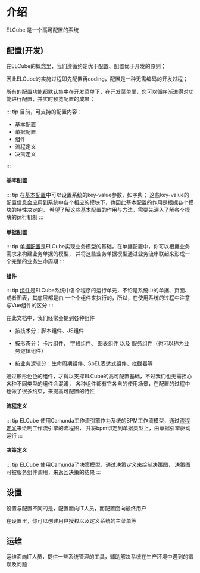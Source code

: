 # 介绍

ELCube 是一个高可配置的系统

## 配置(开发)

在ELCube的概念里，我们遵循约定优于配置、配置优于开发的原则；

因此ELCube的实施过程即先配置再coding，配置是一种无需编码的开发过程；

所有的配置功能都默认集中在开发菜单下，在开发菜单里，您可以循序渐进得对功能进行配置，并实时预览配置的成果；

::: tip 目前，可支持的配置内容：
* 基本配置
* 单据配置
* 组件
* 流程定义
* 决策定义

:::

#### 基本配置

::: tip
在[基本配置](def-base.md)中可以设置系统的key-value参数，如字典；
这些key-value的配置信息会应用到系统中各个相应的模块下，也因此基本配置的作用是根据各个模块的特性决定的，
希望了解这些基本配置的作用与方法，需要先深入了解各个模块的运行机制
:::

#### 单据配置

::: tip
[单据配置](def-doc-type.md)是ELCube实现业务模型的基础，在单据配置中，你可以根据业务需求来构建业务单据的模型，
并将这些业务单据模型通过业务流串联起来形成一个完整的业务生命周期
:::

#### 组件

::: tip
[组件](def-component.md)是ELCube系统中各个程序的运行单元，不论是系统中的单据、页面、或者图表，其底层都是由
一个个组件来执行的，所以，在使用系统的过程中注意与Vue组件的区分
:::

在此文档中，我们经常会提到各种组件

* 按技术分：脚本组件、JS组件

* 按形态分：
[卡片](def-card.md)组件、
[字段](def-component.md#字段组件)组件、
[图表](def-component.md#图表组件)组件 以及 
[服务组件](def-component.md#服务组件)（也可以称为业务逻辑组件）

* 按业务逻辑分：生命周期组件、SpEL表达式组件、拦截器等

通过形形色色的组件，才得以支撑ELCube的高可配置基础，不过我们也无需担心各种不同类型的组件会混淆，
各种组件都有它各自的使用场景，在配置的过程中也做了很多约束，来提高可配置的特性

#### 流程定义

::: tip
ELCube 使用Camunda工作流引擎作为系统的BPM工作流模型，通过[流程定义](def-bpm.md)来绘制工作流引擎的流程图，
并将bpm绑定到单据类型上，由单据引擎驱动运行
:::


#### 决策定义

::: tip
ELCube 使用Camunda了决策模型，通过[决策定义](def-dmn.md)来绘制决策图，
决策图可被服务组件调用，来返回决策的结果
:::

## 设置

设置与配置不同的是，配置面向IT人员，而配置面向最终用户

在设置里，你可以创建用户授权以及定义系统的主菜单等


## 运维

运维面向IT人员，提供一些系统管理的工具，辅助解决系统在生产环境中遇到的错误及问题